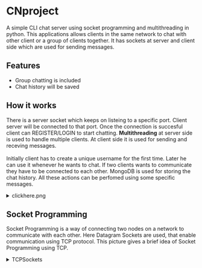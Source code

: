 # CNproject
A simple CLI chat server using socket programming and multithreading in python.
This applications allows clients in the same network to chat with other client or a group of clients together. 
It has sockets at server and client side which are used for sending messages.

## Features
* Group chatting is included
* Chat history will be saved

## How it works
There is a server socket which keeps on listeing to a specific port. Client server will be connected to that port. 
Once the connection is succesful client can REGISTER/LOGIN to start chatting.
**Multithreading** at server side is used to handle multiple clients. At client side it is used for sending and receving messages.<br><br>
Initially client has to create a unique username for the first time. 
Later he can use it whenever he wants to chat. If two clients wants to communicate they have to be connected to each other. MongoDB is used for storing the chat history.
All these actions can be perfomed using some specific messages.

<details>
  <summary>clickhere.png</summary>
  
   ![display](images/abcd.png)
   
</details>

## Socket Programming
Socket Programming is a way of connecting two nodes on a network to communicate with each other. Here Datagram Sockets are used, that enable communication using TCP protocol. 
This picture gives a brief idea of Socket Programming using TCP. 
<details>
  <summary>TCPSockets</summary>
  
   ![display](images/TCPsockets.PNG)
   
</details>
